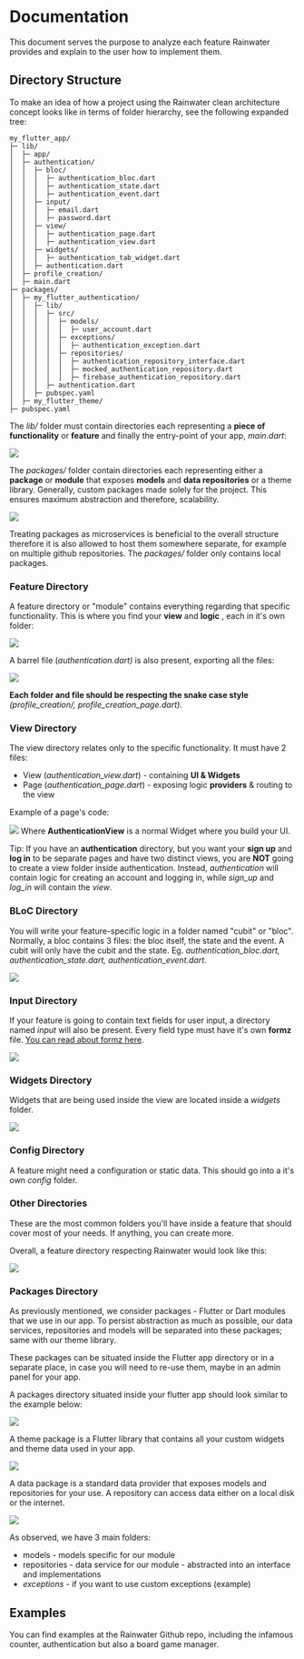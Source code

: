 # Documentation

This document serves the purpose to analyze each feature Rainwater provides and explain to the user how to implement them.

## Directory Structure

To make an idea of how a project using the Rainwater clean architecture concept looks like in terms of folder hierarchy, see the following expanded tree:

```
my_flutter_app/
├─ lib/
│  ├─ app/
│  ├─ authentication/
│  │  ├─ bloc/
│  │  │  ├─ authentication_bloc.dart
│  │  │  ├─ authentication_state.dart
│  │  │  ├─ authentication_event.dart
│  │  ├─ input/
│  │  │  ├─ email.dart
│  │  │  ├─ password.dart
│  │  ├─ view/
│  │  │  ├─ authentication_page.dart
│  │  │  ├─ authentication_view.dart
│  │  ├─ widgets/
│  │  │  ├─ authentication_tab_widget.dart
│  │  ├─ authentication.dart
│  ├─ profile_creation/
│  ├─ main.dart
├─ packages/
│  ├─ my_flutter_authentication/
│  │  ├─ lib/
│  │  │  ├─ src/
│  │  │  │  ├─ models/
│  │  │  │  │  ├─ user_account.dart
│  │  │  │  ├─ exceptions/
│  │  │  │  │  ├─ authentication_exception.dart
│  │  │  │  ├─ repositories/
│  │  │  │  │  ├─ authentication_repository_interface.dart
│  │  │  │  │  ├─ mocked_authentication_repository.dart
│  │  │  │  │  ├─ firebase_authentication_repository.dart
│  │  │  ├─ authentication.dart
│  │  ├─ pubspec.yaml
│  ├─ my_flutter_theme/
├─ pubspec.yaml
```

The _lib/_ folder must contain directories each representing a **piece of functionality** or **feature** and finally the entry-point of your app, _main.dart_:

![](assets/lib_dir_example.png)

The _packages/_ folder contain directories each representing either a **package** or **module** that exposes **models** and **data repositories** or a theme library. Generally, custom packages made solely for the project. This ensures maximum abstraction and therefore, scalability.

![](assets/packages_dir_example.png)

Treating packages as microservices is beneficial to the overall structure therefore it is also allowed to host them somewhere separate, for example on multiple github repositories. The _packages/_ folder only contains local packages.

### Feature Directory

A feature directory or &quot;module&quot; contains everything regarding that specific functionality.
This is where you find your **view** and **logic** , each in it&#39;s own folder:

![](assets/auth_dir_example.png)

A barrel file (_authentication.dart)_ is also present, exporting all the files:

![](assets/barrel_export_example.png)

**Each folder and file should be respecting the snake case style** _(profile\_creation/, profile\_creation\_page.dart)._

### View Directory

The view directory relates only to the specific functionality. It must have 2 files:

- View (_authentication\_view.dart_) - containing **UI & Widgets**
- Page (_authentication\_page.dart_) - exposing logic **providers** & routing to the view

Example of a page's code:

![](assets/page_code_example.png)
Where **AuthenticationView** is a normal Widget where you build your UI.

Tip: If you have an **authentication** directory, but you want your **sign up** and **log in** to be separate pages and have two distinct views, you are **NOT** going to create a view folder inside authentication. Instead, _authentication_ will contain logic for creating an account and logging in, while _sign\_up_ and _log\_in_ will contain the _view_.

### BLoC Directory

You will write your feature-specific logic in a folder named &quot;cubit&quot; or &quot;bloc&quot;. Normally, a bloc contains 3 files: the bloc itself, the state and the event. A cubit will only have the cubit and the state. Eg. _authentication\_bloc.dart, authentication\_state.dart, authentication\_event.dart_.

![](assets/bloc_dir_example.png)

### Input Directory

If your feature is going to contain text fields for user input, a directory named _input_ will also be present. Every field type must have it&#39;s own **formz** file. [You can read about formz here](https://pub.dev/packages/formz).

![](assets/input_dir_example.png)

### Widgets Directory

Widgets that are being used inside the view are located inside a _widgets_ folder.

![](assets/widgets_dir_example.png)

### Config Directory

A feature might need a configuration or static data. This should go into a it&#39;s own _config_ folder.

### Other Directories

These are the most common folders you&#39;ll have inside a feature that should cover most of your needs. If anything, you can create more.

Overall, a feature directory respecting Rainwater would look like this:

![](assets/feature_full_dir_example.png)

### Packages Directory

As previously mentioned, we consider packages - Flutter or Dart modules that we use in our app. To persist abstraction as much as possible, our data services, repositories and models will be separated into these packages; same with our theme library.

These packages can be situated inside the Flutter app directory or in a separate place, in case you will need to re-use them, maybe in an admin panel for your app.

A packages directory situated inside your flutter app should look similar to the example below:

![](assets/packages_dir_example_2.png)

A theme package is a Flutter library that contains all your custom widgets and theme data used in your app.

![](assets/theme_package_dir_example.png)

A data package is a standard data provider that exposes models and repositories for your use. A repository can access data either on a local disk or the internet.

![](assets/data_package_dir_example.png)

As observed, we have 3 main folders:

- models - models specific for our module
- repositories - data service for our module - abstracted into an interface and implementations
- _exceptions_ - if you want to use custom exceptions (example)

## Examples

You can find examples at the Rainwater Github repo, including the infamous counter, authentication but also a board game manager.